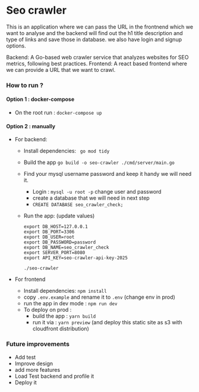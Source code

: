 # Seo crawler

This is an application where we can pass the URL in the frontnend which we want to analyse and the backend will find out the h1 title description and type of links and save those in database. we also have login and signup options.

Backend: A Go-based web crawler service that analyzes websites for SEO metrics, following best practices.
Frontend: A react based frontend where we can provide a URL that we want to crawl.

### How to run ?

#### Option 1 : docker-compose

- On the root run : `docker-compose up`

#### Option 2 : manually

- For backend:

  - Install dependencies: ` go mod tidy`
  - Build the app `go build -o seo-crawler ./cmd/server/main.go`
  - Find your mysql username password and keep it handy we will need it.
    - Login : `mysql -u root -p` change user and password
    - create a database that we will need in next step
    - `CREATE DATABASE seo_crawler_check;`
  - Run the app: (update values)

    ```
    export DB_HOST=127.0.0.1
    export DB_PORT=3306
    export DB_USER=root
    export DB_PASSWORD=password
    export DB_NAME=seo_crawler_check
    export SERVER_PORT=8080
    export API_KEY=seo-crawler-api-key-2025

    ./seo-crawler
    ```

- For frontend
  - Install dependencies: `npm install`
  - copy `.env.example` and rename it to `.env` (change env in prod)
  - run the app in dev mode : `npm run dev`
  - To deploy on prod :
    - build the app : `yarn build`
    - run it via : `yarn preview` (and deploy this static site as s3 with cloudfront distribution)

### Future improvements

- Add test
- Improve design
- add more features
- Load Test backend and profile it
- Deploy it

